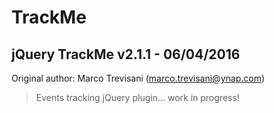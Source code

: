 # TrackMe
jQuery TrackMe v2.1.1 - 06/04/2016
--------------------------------
Original author: Marco Trevisani (marco.trevisani@ynap.com)

> Events tracking jQuery plugin... work in progress!
